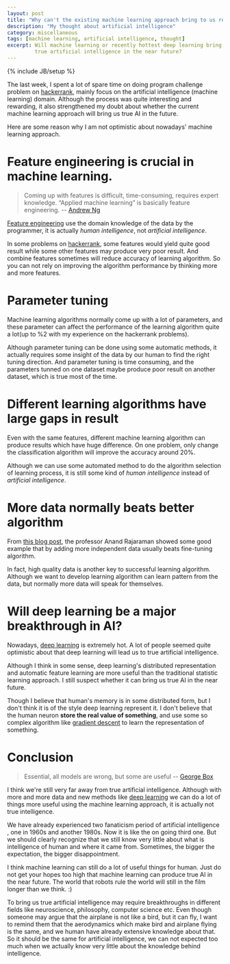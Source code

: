 ```yaml
---
layout: post
title: "Why can't the existing machine learning approach bring to us real AI"
description: "My thought about artificial intelligence"
category: miscellaneous
tags: [machine learning, artificial intelligence, thought]
excerpt: Will machine learning or recently hottest deep learning bring us 
         true artificial intelligence in the near future? 
---
```

{% include JB/setup %}


The last week, I spent a lot of spare time on doing program challenge 
problem on [hackerrank][1], mainly focus on the artificial intelligence
(machine learning) domain. Although the process was quite interesting and
rewarding, it also strengthened my doubt about whether the current machine
learning approach will bring us true AI in the future.

Here are some reason why I am not optimistic about nowadays' machine learning
approach.

# Feature engineering is crucial in machine learning.

> Coming up with features is difficult, time-consuming, requires expert 
> knowledge. “Applied machine learning” is basically feature engineering.
> -- [Andrew Ng][7]

[Feature engineering][2] use the domain knowledge of the data by the 
programmer, it is actually *human intelligence*, not *artificial 
intelligence*.

In some problems on [hackerrank][1], some features would yield quite good
result while some other features may produce very poor result. And combine 
features sometimes will reduce accuracy of learning algorithm. So you can 
not rely on improving the algorithm performance by thinking more and more
features.

# Parameter tuning

Machine learning algorithms normally come up with a lot of parameters, and 
these parameter can affect the performance of the learning algorithm quite
a lot(up to %2 with my experience on the hackerrank problems).

Although parameter tuning can be done using some automatic methods, it 
actually requires some insight of the data by our human to find the right 
tuning direction. And parameter tuning is time consuming, and the parameters 
tunned on one dataset maybe produce poor result on another dataset, which 
is true most of the time.


# Different learning algorithms have large gaps in result

Even with the same features, different machine learning algorithm can 
produce results which have huge difference. On one problem, only change
the classification algorithm will improve the accuracy around 20%.

Although we can use some automated method to do the algorithm selection 
of learning process, it is still some kind of *human intelligence* instead
of *artificial intelligence*.


# More data normally beats better algorithm

From [this blog post][3], the professor Anand Rajaraman showed some good 
example that by adding more independent data usually beats fine-tuning 
algorithm. 

In fact, high quality data is another key to successful learning algorithm.
Although we want to develop learning algorithm can learn pattern from the
data, but normally more data will speak for themselves.

# Will deep learning be a major breakthrough in AI?

Nowadays, [deep learning][4] is extremely hot. A lot of people seemed 
quite optimistic about that deep learning will lead us to true artificial
intelligence. 

Although I think in some sense, deep learning's distributed representation
and automatic feature learning are more useful than the traditional 
statistic learning approach. I still suspect whether it can bring us true
AI in the near future.

Though I believe that human's memory is in some distributed form, but 
I don't think it is of the style deep learning represent it. I don't 
believe that the human neuron **store the real value of something**, and
use some so complex algorithm like [gradient descent][5] to learn the 
representation of something.

# Conclusion

> Essential, all models are wrong, but some are useful -- [George Box][6]

I think we're still very far away from true artificial intelligence. Although
with more and more data and new methods like [deep learning][4] we can do a 
lot of things more useful using the machine learning approach, it is actually
 not true intelligence.

We have already experienced two fanaticism period of artificial intelligence
, one in 1960s and another 1980s. Now it is like the on going third one. 
But we should clearly recognize that we still know very little about 
what is intelligence of human and where it came from. Sometimes, the bigger
the expectation, the bigger disappointment.

I think machine learning can still do a lot of useful things for human. Just
do not get your hopes too high that machine learning can produce true AI 
in the near future. The world that robots rule the world will still in the
film longer than we think. :)

To bring us true artificial intelligence may require breakthroughs in 
different fields like neuroscience, philosophy, computer science etc. 
Even though someone may argue that the airplane is not like a bird, but 
it can fly, I want to remind them that the aerodynamics which make bird
and airplane flying is the same, and we human have already extensive 
knowledge about that. So it should be the same for artificial intelligence,
we can not expected too much when we actually know very little about the 
knowledge behind intelligence.



[1]: http://www.hackerrank.com
[2]: http://en.wikipedia.org/wiki/Feature_engineering
[3]: http://anand.typepad.com/datawocky/2008/03/more-data-usual.html
[4]: http://en.wikipedia.org/wiki/Deep_learning
[5]: http://en.wikipedia.org/wiki/Gradient_descent
[6]: http://en.wikipedia.org/wiki/George_E._P._Box
[7]: http://en.wikipedia.org/wiki/Andrew_Ng
